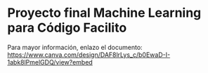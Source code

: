 # Proyecto final Machine Learning para Código Facilito
Para mayor información, enlazo el documento:
https://www.canva.com/design/DAF8lrLys_c/b0EwaD-I-1abk8lPmelGDQ/view?embed
